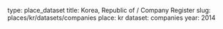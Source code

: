type: place_dataset
title: Korea, Republic of / Company Register
slug: places/kr/datasets/companies
place: kr
dataset: companies
year: 2014
